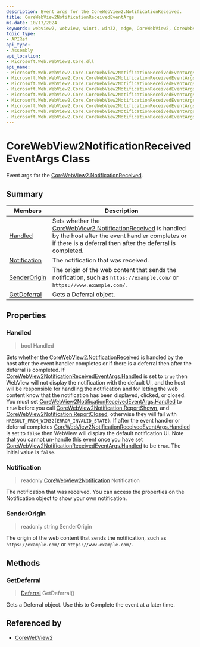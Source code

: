```yaml
---
description: Event args for the CoreWebView2.NotificationReceived.
title: CoreWebView2NotificationReceivedEventArgs
ms.date: 10/17/2024
keywords: webview2, webview, winrt, win32, edge, CoreWebView2, CoreWebView2Controller, browser control, edge html, CoreWebView2NotificationReceivedEventArgs
topic_type:
- APIRef
api_type:
- Assembly
api_location:
- Microsoft.Web.WebView2.Core.dll
api_name:
- Microsoft.Web.WebView2.Core.CoreWebView2NotificationReceivedEventArgs
- Microsoft.Web.WebView2.Core.CoreWebView2NotificationReceivedEventArgs.Handled
- Microsoft.Web.WebView2.Core.CoreWebView2NotificationReceivedEventArgs.Notification
- Microsoft.Web.WebView2.Core.CoreWebView2NotificationReceivedEventArgs.SenderOrigin
- Microsoft.Web.WebView2.Core.CoreWebView2NotificationReceivedEventArgs.GetDeferral
- Microsoft.Web.WebView2.Core.CoreWebView2NotificationReceivedEventArgs.get_Handled
- Microsoft.Web.WebView2.Core.CoreWebView2NotificationReceivedEventArgs.get_Notification
- Microsoft.Web.WebView2.Core.CoreWebView2NotificationReceivedEventArgs.get_SenderOrigin
- Microsoft.Web.WebView2.Core.CoreWebView2NotificationReceivedEventArgs.put_Handled
---
```


# CoreWebView2NotificationReceivedEventArgs Class



Event args for the [CoreWebView2.NotificationReceived](corewebview2.md#notificationreceived).

## Summary

Members|Description
--|--
[Handled](#handled) | Sets whether the [CoreWebView2.NotificationReceived](corewebview2.md#notificationreceived) is handled by the host after the event handler completes or if there is a deferral then after the deferral is completed.
[Notification](#notification) | The notification that was received.
[SenderOrigin](#senderorigin) | The origin of the web content that sends the notification, such as `https://example.com/` or `https://www.example.com/`.
[GetDeferral](#getdeferral) | Gets a Deferral object.

## Properties

### Handled

>  bool Handled

Sets whether the [CoreWebView2.NotificationReceived](corewebview2.md#notificationreceived) is handled by the host after the event handler completes or if there is a deferral then after the deferral is completed.
If [CoreWebView2NotificationReceivedEventArgs.Handled](corewebview2notificationreceivedeventargs.md#handled) is set to `true` then WebView will not display the notification with the default UI, and the host will be responsible for handling the notification and for letting the web content know that the notification has been displayed, clicked, or closed. You must set [CoreWebView2NotificationReceivedEventArgs.Handled](corewebview2notificationreceivedeventargs.md#handled) to `true` before you call [CoreWebView2Notification.ReportShown](corewebview2notification.md#reportshown), <see cref="CoreWebView2Notification.ReportClicked()"/> and [CoreWebView2Notification.ReportClosed](corewebview2notification.md#reportclosed), otherwise they will fail with `HRESULT_FROM_WIN32(ERROR_INVALID_STATE)`. If after the event handler or deferral completes [CoreWebView2NotificationReceivedEventArgs.Handled](corewebview2notificationreceivedeventargs.md#handled) is set to `false` then WebView will display the default notification UI. Note that you cannot un-handle this event once you have set [CoreWebView2NotificationReceivedEventArgs.Handled](corewebview2notificationreceivedeventargs.md#handled) to be `true`. The initial value is `false`.

### Notification

> readonly  [CoreWebView2Notification](corewebview2notification.md) Notification

The notification that was received.
You can access the properties on the Notification object to show your own notification.

### SenderOrigin

> readonly  string SenderOrigin

The origin of the web content that sends the notification, such as `https://example.com/` or `https://www.example.com/`.



## Methods

### GetDeferral

> [Deferral](/uwp/api/Windows.Foundation.Deferral) GetDeferral()

Gets a Deferral object.
Use this to Complete the event at a later time.






## Referenced by

- [CoreWebView2](corewebview2.md)
